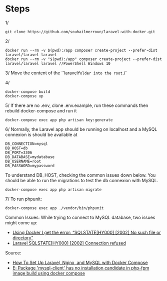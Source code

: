 # Steps

1/
```
git clone https://github.com/souhailmerroun/laravel-with-docker.git
```

2/
```
docker run --rm -v $(pwd):/app composer create-project --prefer-dist laravel/laravel laravel
docker run --rm -v "$(pwd):/app" composer create-project --prefer-dist laravel/laravel laravel //PowerShell Windows 10
```

3/
Move the content of the ``laravel` folder into the root `./`

4/
```
docker-compose build
docker-compose up
```

5/ 
If there are no .env, clone .env.example, run these commands then rebuild docker-compose and run it
```
docker-compose exec app php artisan key:generate
```

6/
Normally, the Laravel app should be running on localhost and a MySQL connexion is should be available at 
```
DB_CONNECTION=mysql
DB_HOST=db
DB_PORT=3306
DB_DATABASE=mydatabase
DB_USERNAME=root
DB_PASSWORD=mypassword
```

To understand DB_HOST, checking the common issues down below. 
You should be able to run the migrations to test the db connexion with MySQL. 
```
docker-compose exec app php artisan migrate
```

7/
To run phpunit:
```
docker-compose exec app ./vendor/bin/phpunit
```

Common Issues:
While trying to connect to MySQL database, two issues might come up:
- [Using Docker I get the error: “SQLSTATE[HY000] [2002] No such file or directory”](https://stackoverflow.com/questions/40075065/using-docker-i-get-the-error-sqlstatehy000-2002-no-such-file-or-directory)
- [Laravel SQLSTATE[HY000] [2002] Connection refused
](https://stackoverflow.com/questions/41225720/laravel-sqlstatehy000-2002-connection-refused)

Source: 
- [How To Set Up Laravel, Nginx, and MySQL with Docker Compose
](https://www.digitalocean.com/community/tutorials/how-to-set-up-laravel-nginx-and-mysql-with-docker-compose)
- [E: Package 'mysql-client' has no installation candidate in php-fpm image build using docker compose
](https://stackoverflow.com/questions/57048428/e-package-mysql-client-has-no-installation-candidate-in-php-fpm-image-build-u)
